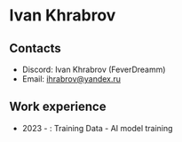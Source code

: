 # Ivan Khrabrov
## Contacts
* Discord: Ivan Khrabrov (FeverDreamm)
* Email: ihrabrov@yandex.ru
## Work experience
* 2023 - : Training Data - AI model training
